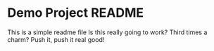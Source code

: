 # Demo Project README

This is a simple readme file
Is this really going to work?
Third times a charm?
Push it, push it real good!